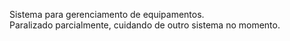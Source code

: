 Sistema para gerenciamento de equipamentos.<br>
Paralizado parcialmente, cuidando de outro sistema no momento.
